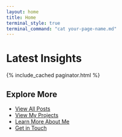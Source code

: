 ```yaml
---
layout: home
title: Home
terminal_style: true
terminal_command: "cat your-page-name.md"
---
```


# Latest Insights

{% include_cached paginator.html %}

## Explore More

- [View All Posts](/blog)
- [View My Projects](/projects)
- [Learn More About Me](/about)
- [Get in Touch](/contacts)